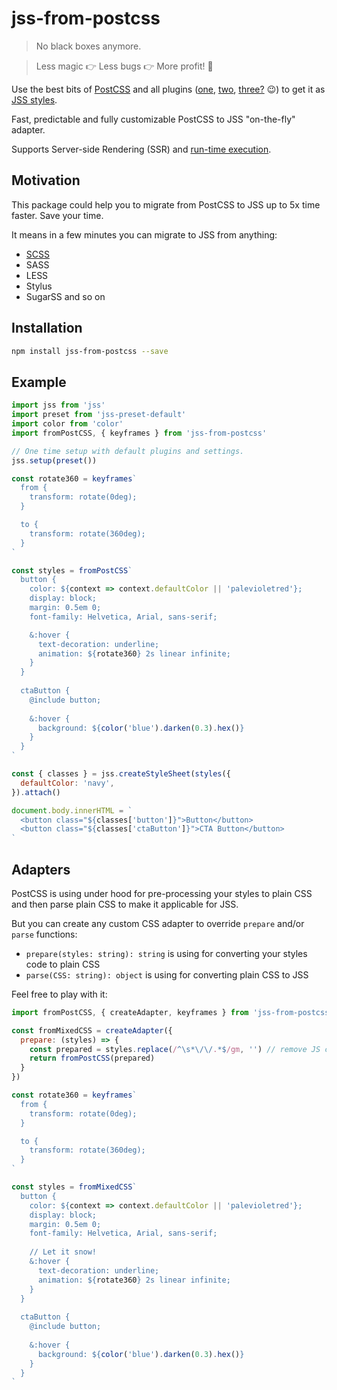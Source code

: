 # jss-from-postcss

> No black boxes anymore.

> Less magic 👉 Less bugs 👉 More profit! 🚀

Use the best bits of [PostCSS](https://github.com/postcss/postcss) and all plugins ([one](https://github.com/postcss/postcss#plugins), [two](http://postcss.parts/), [three?](https://github.com/axept/jss-from-postcss/edit/master/README.md) 😉) to get it as [JSS styles](https://github.com/cssinjs/jss).

Fast, predictable and fully customizable PostCSS to JSS "on-the-fly" adapter.

Supports Server-side Rendering (SSR) and [run-time execution](https://github.com/lttb/babel-plugin-prejss).

## Motivation

This package could help you to migrate from PostCSS to JSS up to 5x time faster. Save your time. 

It means in a few minutes you can migrate to JSS from anything:

+ [SCSS](https://github.com/postcss/postcss-scss)
+ SASS
+ LESS
+ Stylus
+ SugarSS and so on

## Installation

```bash
npm install jss-from-postcss --save
```

## Example

```javascript
import jss from 'jss'
import preset from 'jss-preset-default'
import color from 'color'
import fromPostCSS, { keyframes } from 'jss-from-postcss'

// One time setup with default plugins and settings.
jss.setup(preset())

const rotate360 = keyframes`
  from {
    transform: rotate(0deg);
  }

  to {
    transform: rotate(360deg);
  }
`

const styles = fromPostCSS`
  button {
    color: ${context => context.defaultColor || 'palevioletred'};
    display: block;
    margin: 0.5em 0;
    font-family: Helvetica, Arial, sans-serif;

    &:hover {
      text-decoration: underline;
      animation: ${rotate360} 2s linear infinite;
    }
  }
  
  ctaButton {
    @include button;
    
    &:hover {
      background: ${color('blue').darken(0.3).hex()}
    }
  }
`

const { classes } = jss.createStyleSheet(styles({
  defaultColor: 'navy',
}).attach()

document.body.innerHTML = `
  <button class="${classes['button']}">Button</button>
  <button class="${classes['ctaButton']}">CTA Button</button>
`
```

## Adapters

PostCSS is using under hood for pre-processing your styles to plain CSS and then parse plain CSS to make it applicable for JSS.

But you can create any custom CSS adapter to override `prepare` and/or `parse` functions:

+ `prepare(styles: string): string` is using for converting your styles code to plain CSS
+ `parse(CSS: string): object` is using for converting plain CSS to JSS

Feel free to play with it:

```javascript
import fromPostCSS, { createAdapter, keyframes } from 'jss-from-postcss'

const fromMixedCSS = createAdapter({
  prepare: (styles) => {
    const prepared = styles.replace(/^\s*\/\/.*$/gm, '') // remove JS comments
    return fromPostCSS(prepared)
  }
})

const rotate360 = keyframes`
  from {
    transform: rotate(0deg);
  }

  to {
    transform: rotate(360deg);
  }
`

const styles = fromMixedCSS`
  button {
    color: ${context => context.defaultColor || 'palevioletred'};
    display: block;
    margin: 0.5em 0;
    font-family: Helvetica, Arial, sans-serif;
    
    // Let it snow!
    &:hover {
      text-decoration: underline;
      animation: ${rotate360} 2s linear infinite;
    }
  }
  
  ctaButton {
    @include button;
    
    &:hover {
      background: ${color('blue').darken(0.3).hex()}
    }
  }
`
```

